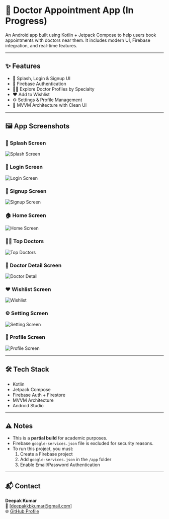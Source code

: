 # 🏥 Doctor Appointment App (In Progress)

An Android app built using Kotlin + Jetpack Compose to help users book appointments with doctors near them. It includes modern UI, Firebase integration, and real-time features.

---

## ✨ Features

- 📱 Splash, Login & Signup UI
- 🔐 Firebase Authentication
- 👨‍⚕️ Explore Doctor Profiles by Specialty
- ❤️ Add to Wishlist
- ⚙️ Settings & Profile Management
- 💾 MVVM Architecture with Clean UI

---

## 🖼️ App Screenshots

### 🚀 Splash Screen
![Splash Screen](screenshots/1_splash.png)

### 🔐 Login Screen
![Login Screen](screenshots/2_login.png)

### 📝 Signup Screen
![Signup Screen](screenshots/3_signup.png)

### 🏠 Home Screen
![Home Screen](screenshots/4_home.png)

### 👨‍⚕️ Top Doctors
![Top Doctors](screenshots/5_top_doctor.png)

### 📄 Doctor Detail Screen
![Doctor Detail](screenshots/6_detail.png)

### ❤️ Wishlist Screen
![Wishlist](screenshots/7_wishlist.png)

### ⚙️ Setting Screen
![Setting Screen](screenshots/8_setting.png)

### 👤 Profile Screen
![Profile Screen](screenshots/9_profile.png)

---

## 🛠️ Tech Stack

- Kotlin
- Jetpack Compose
- Firebase Auth + Firestore
- MVVM Architecture
- Android Studio

---

## ⚠️ Notes

- This is a **partial build** for academic purposes.
- Firebase `google-services.json` file is excluded for security reasons.
- To run this project, you must:
  1. Create a Firebase project
  2. Add `google-services.json` in the `/app` folder
  3. Enable Email/Password Authentication

---

## 📬 Contact

**Deepak Kumar**  
📧 [deepakkbkumar@gmail.com]  
🌐 [GitHub Profile](https://github.com/deepak-kb)

